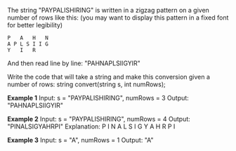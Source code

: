 The string "PAYPALISHIRING" is written in a zigzag pattern on a given number of rows like this: (you may want to display this pattern in a fixed font for better legibility)

    P   A   H   N
    A P L S I I G
    Y   I   R

And then read line by line: "PAHNAPLSIIGYIR"

Write the code that will take a string and make this conversion given a number of rows:
    string convert(string s, int numRows);

**Example 1**
    Input: s = "PAYPALISHIRING", numRows = 3
    Output: "PAHNAPLSIIGYIR"

**Example 2**
    Input: s = "PAYPALISHIRING", numRows = 4
    Output: "PINALSIGYAHRPI"
    Explanation:
    P     I    N
    A   L S  I G
    Y A   H R
    P     I

**Example 3**
    Input: s = "A", numRows = 1
    Output: "A"    